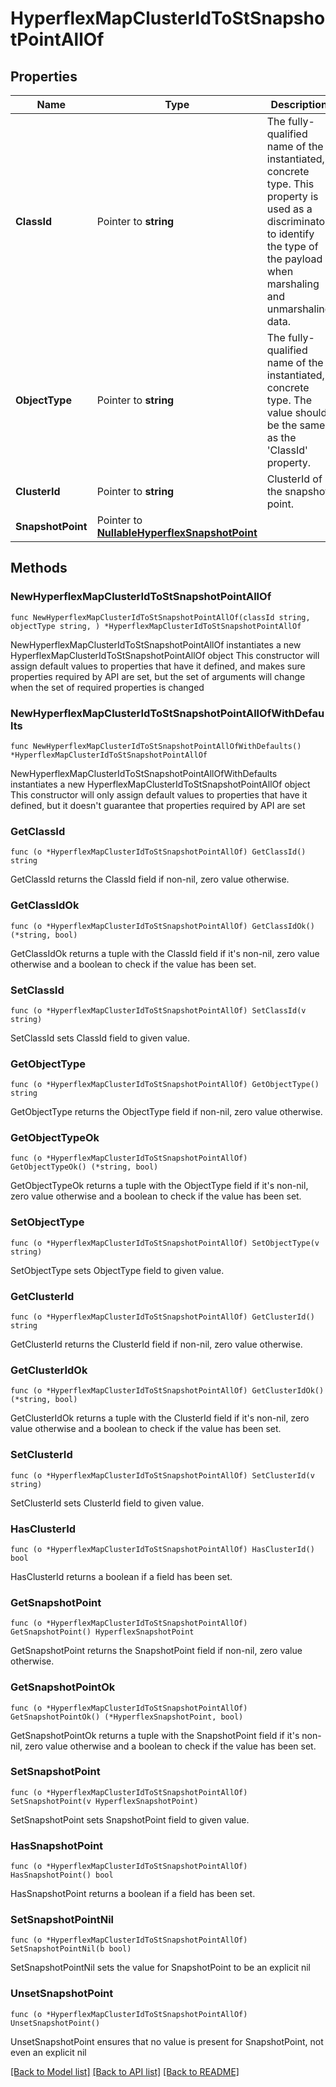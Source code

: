 # HyperflexMapClusterIdToStSnapshotPointAllOf

## Properties

Name | Type | Description | Notes
------------ | ------------- | ------------- | -------------
**ClassId** | Pointer to **string** | The fully-qualified name of the instantiated, concrete type. This property is used as a discriminator to identify the type of the payload when marshaling and unmarshaling data. | [default to "hyperflex.MapClusterIdToStSnapshotPoint"]
**ObjectType** | Pointer to **string** | The fully-qualified name of the instantiated, concrete type. The value should be the same as the &#39;ClassId&#39; property. | [default to "hyperflex.MapClusterIdToStSnapshotPoint"]
**ClusterId** | Pointer to **string** | ClusterId of the snapshot point. | [optional] [readonly] 
**SnapshotPoint** | Pointer to [**NullableHyperflexSnapshotPoint**](HyperflexSnapshotPoint.md) |  | [optional] 

## Methods

### NewHyperflexMapClusterIdToStSnapshotPointAllOf

`func NewHyperflexMapClusterIdToStSnapshotPointAllOf(classId string, objectType string, ) *HyperflexMapClusterIdToStSnapshotPointAllOf`

NewHyperflexMapClusterIdToStSnapshotPointAllOf instantiates a new HyperflexMapClusterIdToStSnapshotPointAllOf object
This constructor will assign default values to properties that have it defined,
and makes sure properties required by API are set, but the set of arguments
will change when the set of required properties is changed

### NewHyperflexMapClusterIdToStSnapshotPointAllOfWithDefaults

`func NewHyperflexMapClusterIdToStSnapshotPointAllOfWithDefaults() *HyperflexMapClusterIdToStSnapshotPointAllOf`

NewHyperflexMapClusterIdToStSnapshotPointAllOfWithDefaults instantiates a new HyperflexMapClusterIdToStSnapshotPointAllOf object
This constructor will only assign default values to properties that have it defined,
but it doesn't guarantee that properties required by API are set

### GetClassId

`func (o *HyperflexMapClusterIdToStSnapshotPointAllOf) GetClassId() string`

GetClassId returns the ClassId field if non-nil, zero value otherwise.

### GetClassIdOk

`func (o *HyperflexMapClusterIdToStSnapshotPointAllOf) GetClassIdOk() (*string, bool)`

GetClassIdOk returns a tuple with the ClassId field if it's non-nil, zero value otherwise
and a boolean to check if the value has been set.

### SetClassId

`func (o *HyperflexMapClusterIdToStSnapshotPointAllOf) SetClassId(v string)`

SetClassId sets ClassId field to given value.


### GetObjectType

`func (o *HyperflexMapClusterIdToStSnapshotPointAllOf) GetObjectType() string`

GetObjectType returns the ObjectType field if non-nil, zero value otherwise.

### GetObjectTypeOk

`func (o *HyperflexMapClusterIdToStSnapshotPointAllOf) GetObjectTypeOk() (*string, bool)`

GetObjectTypeOk returns a tuple with the ObjectType field if it's non-nil, zero value otherwise
and a boolean to check if the value has been set.

### SetObjectType

`func (o *HyperflexMapClusterIdToStSnapshotPointAllOf) SetObjectType(v string)`

SetObjectType sets ObjectType field to given value.


### GetClusterId

`func (o *HyperflexMapClusterIdToStSnapshotPointAllOf) GetClusterId() string`

GetClusterId returns the ClusterId field if non-nil, zero value otherwise.

### GetClusterIdOk

`func (o *HyperflexMapClusterIdToStSnapshotPointAllOf) GetClusterIdOk() (*string, bool)`

GetClusterIdOk returns a tuple with the ClusterId field if it's non-nil, zero value otherwise
and a boolean to check if the value has been set.

### SetClusterId

`func (o *HyperflexMapClusterIdToStSnapshotPointAllOf) SetClusterId(v string)`

SetClusterId sets ClusterId field to given value.

### HasClusterId

`func (o *HyperflexMapClusterIdToStSnapshotPointAllOf) HasClusterId() bool`

HasClusterId returns a boolean if a field has been set.

### GetSnapshotPoint

`func (o *HyperflexMapClusterIdToStSnapshotPointAllOf) GetSnapshotPoint() HyperflexSnapshotPoint`

GetSnapshotPoint returns the SnapshotPoint field if non-nil, zero value otherwise.

### GetSnapshotPointOk

`func (o *HyperflexMapClusterIdToStSnapshotPointAllOf) GetSnapshotPointOk() (*HyperflexSnapshotPoint, bool)`

GetSnapshotPointOk returns a tuple with the SnapshotPoint field if it's non-nil, zero value otherwise
and a boolean to check if the value has been set.

### SetSnapshotPoint

`func (o *HyperflexMapClusterIdToStSnapshotPointAllOf) SetSnapshotPoint(v HyperflexSnapshotPoint)`

SetSnapshotPoint sets SnapshotPoint field to given value.

### HasSnapshotPoint

`func (o *HyperflexMapClusterIdToStSnapshotPointAllOf) HasSnapshotPoint() bool`

HasSnapshotPoint returns a boolean if a field has been set.

### SetSnapshotPointNil

`func (o *HyperflexMapClusterIdToStSnapshotPointAllOf) SetSnapshotPointNil(b bool)`

 SetSnapshotPointNil sets the value for SnapshotPoint to be an explicit nil

### UnsetSnapshotPoint
`func (o *HyperflexMapClusterIdToStSnapshotPointAllOf) UnsetSnapshotPoint()`

UnsetSnapshotPoint ensures that no value is present for SnapshotPoint, not even an explicit nil

[[Back to Model list]](../README.md#documentation-for-models) [[Back to API list]](../README.md#documentation-for-api-endpoints) [[Back to README]](../README.md)


